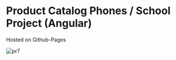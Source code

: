 ﻿# Product Catalog Phones / School Project (Angular)
 
 Hosted on Github-Pages
 
 
![pr7](https://user-images.githubusercontent.com/78624317/171372216-afdaea07-4f8e-494a-83d6-6286cfe95b89.JPG)
